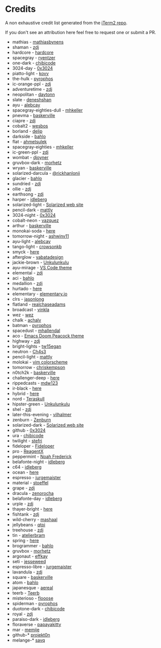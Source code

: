 # Credits

A non exhaustive credit list generated from the [iTerm2 repo](https://raw.githubusercontent.com/mbadolato/iTerm2-Color-Schemes/master/CREDITS.md).

If you don't see an attribution here feel free to request one or submit a PR.

- mathias - [mathiasbynens](https://github.com/mathiasbynens/dotfiles)
- shaman - [zdj](https://github.com/zdj/themes/tree/master/iterm2)
- hardcore - [hardcore](https://github.com/hardcore/iTerm-colors)
- spacegray - [ryentzer](https://github.com/ryentzer/SpaceGray-iTerm)
- one-dark - [chibicode](http://chibicode.com)
- 3024-day - [0x3024](https://github.com/0x3024)
- piatto-light - [kovv](https://github.com/kovv)
- the-hulk - [pyrophos](https://github.com/pyrophos)
- ic-orange-ppl - [zdj](https://github.com/zdj/themes/tree/master/iterm2)
- adventuretime - [zdj](https://github.com/zdj/themes/tree/master/iterm2)
- neopolitan - [daytonn](https://github.com/daytonn/iTerm2-Color-Schemes)
- slate - [deneshshan](https://github.com/deneshshan)
- ayu - [alebcay](https://github.com/alebcay)
- spacegray-eighties-dull - [mhkeller](https://github.com/mhkeller/spacegray-eighties-iterm)
- pnevma - [baskerville](https://github.com/baskerville/iTerm-2-Color-Themes)
- ciapre - [zdj](https://github.com/zdj/themes/tree/master/iterm2)
- cobalt2 - [wesbos](https://github.com/wesbos/Cobalt2-iterm)
- borland - [delip](https://gist.github.com/delip/9e16c606d9331d69d681)
- darkside - [bahlo](https://github.com/bahlo/iterm-colors)
- flat - [ahmetsulek](https://github.com/ahmetsulek/flat-terminal)
- spacegray-eighties - [mhkeller](https://github.com/mhkeller/spacegray-eighties-iterm)
- ic-green-ppl - [zdj](https://github.com/zdj/themes/tree/master/iterm2)
- wombat - [djoyner](https://github.com/djoyner/iTerm2-wombat)
- gruvbox-dark - [morhetz](https://github.com/morhetz)
- wryan - [baskerville](https://github.com/baskerville/iTerm-2-Color-Themes)
- solarized-darcula - [@rickhanlonii](https://github.com/rickhanlonii)
- glacier - [bahlo](https://github.com/bahlo/iterm-colors)
- sundried - [zdj](https://github.com/zdj/themes/tree/master/iterm2)
- ollie - [zdj](https://github.com/zdj/themes/tree/master/iterm2)
- earthsong - [zdj](https://github.com/zdj/themes/tree/master/iterm2)
- harper - [idleberg](https://github.com/idleberg/Harper-iTerm2)
- solarized-light - [Solarized web site](http://ethanschoonover.com/solarized)
- pencil-dark - [mattly](https://github.com/mattly/iterm-colors-pencil)
- 3024-night - [0x3024](https://github.com/0x3024)
- cobalt-neon - [vazquez](https://github.com/vazquez/cobalt-neon-iterm)
- arthur - [baskerville](https://github.com/baskerville/iTerm-2-Color-Themes)
- monokai-soda - [here](https://github.com/deepsweet/Monokai-Soda-iTerm)
- tomorrow-night - [ashwinv11](https://github.com/ashwinv11/)
- ayu-light - [alebcay](https://github.com/alebcay)
- tango-light - [crowsonkb](https://github.com/crowsonkb)
- smyck - [here](https://github.com/hukl/Smyck-Color-Scheme)
- afterglow - [yabatadesign](https://github.com/YabataDesign/afterglow-itermcolors)
- jackie-brown - [Unkulunkulu](https://github.com/Unkulunkulu)
- ayu-mirage - [VS Code theme](https://github.com/ayu-theme/vscode-ayu)
- elemental - [zdj](https://github.com/zdj/themes/tree/master/iterm2)
- aci - [bahlo](https://github.com/bahlo/iterm-colors)
- medallion - [zdj](https://github.com/zdj/themes/tree/master/iterm2)
- hurtado - [here](https://github.com/juanghurtado/dotfiles)
- elementary - [elementary.io](https://elementary.io/)
- clrs - [jasonlong](https://github.com/jasonlong/iterm-clrs)
- flatland - [realchaseadams](http://www.snip2code.com/Snippet/148193/Flatland-color-scheme-for-iTerm2)
- broadcast - [vinkla](https://github.com/vinkla/broadcast-theme)
- wez - [wez](https://gist.github.com/wez/850268/)
- chalk - [achalv](https://github.com/achalv/chalk)
- batman - [pyrophos](https://github.com/pyrophos)
- spacedust - [mhallendal](https://github.com/mhallendal/spacedust-theme)
- aco - [Emacs Doom Peacock theme](https://github.com/hlissner/emacs-doom-themes)
- highway - [zdj](https://github.com/zdj/themes/tree/master/iterm2)
- bright-lights - [tw15egan](https://github.com/tw15egan)
- neutron - [Ch4s3](https://github.com/Ch4s3/iTerm2-Neutron)
- pencil-light - [mattly](https://github.com/mattly/iterm-colors-pencil)
- molokai - [vim colorscheme](https://github.com/tomasr/molokai)
- tomorrow - [chriskempson](https://github.com/chriskempson/tomorrow-theme/tree/master/iTerm2)
- n0tch2k - [baskerville](https://github.com/baskerville/iTerm-2-Color-Themes)
- challenger-deep - [here](https://github.com/challenger-deep-theme/vim)
- rippedcasts - [mdw123](https://github.com/mdw123/rippedcasts)
- ir-black - [here](https://gist.github.com/meqif/1238378)
- hybrid - [here](https://gist.github.com/luan/6362811)
- nord - [Teraskull](https://github.com/Teraskull)
- hipster-green - [Unkulunkulu](https://github.com/Unkulunkulu)
- shel - [zdj](https://github.com/zdj/themes/tree/master/iterm2)
- later-this-evening - [vilhalmer](https://github.com/vilhalmer/System/tree/master/terminal-themes)
- zenburn - [Zenburn](http://sunaku.github.io/zenburn-terminal-color-scheme.html)
- solarized-dark - [Solarized web site](http://ethanschoonover.com/solarized)
- github - [0x3024](https://github.com/0x3024)
- ura - [chibicode](http://chibicode.com)
- twilight - [stefri](https://gist.github.com/stefri/1183140)
- fideloper - [Fideloper](http://fideloper.com/)
- pro - [ReagentX](https://github.com/ReagentX)
- peppermint - [Noah Frederick](https://noahfrederick.com/log/lion-terminal-theme-peppermint)
- belafonte-night - [idleberg](https://github.com/idleberg)
- c64 - [idleberg](https://github.com/idleberg)
- ocean - [here](https://github.com/kaicataldo/material.vim/blob/master/terminal-colors/iterm2/material-ocean.itermcolors)
- espresso - [jurgemaister](https://github.com/jurgemaister/Espresso-Libre)
- material - [stoeffel](https://github.com/stoeffel/material-iterm)
- grape - [zdj](https://github.com/zdj/themes/tree/master/iterm2)
- dracula - [zenorocha](https://github.com/zenorocha/dracula-theme)
- belafonte-day - [idleberg](https://github.com/idleberg)
- urple - [zdj](https://github.com/zdj/themes/tree/master/iterm2)
- thayer-bright - [here](https://github.com/t3chnoboy/thayer-bright-iTerm)
- fishtank - [zdj](https://github.com/zdj/themes/tree/master/iterm2)
- wild-cherry - [mashaal](https://github.com/mashaal/wild-cherry)
- jellybeans - [qtpi](https://github.com/qtpi/Jellybeans.itermcolors)
- treehouse - [zdj](https://github.com/zdj/themes/tree/master/iterm2)
- tin - [atelierbram](http://atelierbram.github.io/syntax-highlighting/atelier-schemes/sulphurpool/)
- spring - [here](https://github.com/t3chnoboy/spring-iTerm)
- brogrammer - [bahlo](https://github.com/bahlo/iterm-colors)
- gruvbox - [morhetz](https://github.com/morhetz)
- argonaut - [effkay](https://github.com/effkay/iTerm-argonaut)
- seti - [jesseweed](https://github.com/jesseweed/seti-syntax/)
- espresso-libre - [jurgemaister](https://github.com/jurgemaister/Espresso-Libre)
- lavandula - [zdj](https://github.com/zdj/themes/tree/master/iterm2)
- square - [baskerville](https://github.com/baskerville/iTerm-2-Color-Themes)
- atom - [bahlo](https://github.com/bahlo/iterm-colors)
- japanesque - [aereal](https://github.com/aereal/dotfiles/blob/master/colors/Japanesque/Japanesque.itermcolors)
- teerb - [Teerb](https://gist.github.com/teerb/1360453)
- misterioso - [flooose](https://github.com/flooose/misterioso-iterm2)
- spiderman - [pyrophos](https://github.com/pyrophos)
- duotone-dark - [chibicode](http://chibicode.com)
- royal - [zdj](https://github.com/zdj/themes/tree/master/iterm2)
- paraiso-dark - [idleberg](https://github.com/idleberg)
- floraverse - [papayakitty](http://floraverse.com/)
- mar - [memije](https://github.com/memije)
- github-* [projekt0n](https://github.com/projekt0n/github-nvim-theme)
- melange-* [savq](https://github.com/savq/melange)
